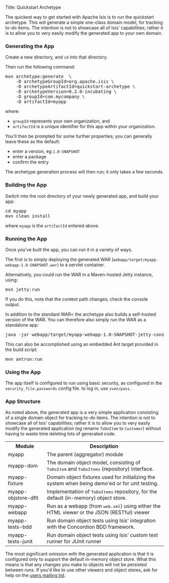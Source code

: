 Title: Quickstart Archetype

The quickest way to get started with Apache Isis is to run the quickstart archetype.  This will generate a simple one-class domain model, for tracking to-do items.  The intention is not to showcase all of Isis' capabilities; rather it is to allow you to very easily modify the generated app to your own domain.

### Generating the App

Create a new directory, and `cd` into that directory.

Then run the following command:

<pre>
mvn archetype:generate  \
    -D archetypeGroupId=org.apache.isis \
    -D archetypeArtifactId=quickstart-archetype \
    -D archetypeVersion=0.2.0-incubating \
    -D groupId=com.mycompany \
    -D artifactId=myapp
</pre>
where:

- `groupId` represents your own organization, and
- `artifactId` is a unique identifier for this app within your organization.

You'll then be prompted for some further properties; you can generally leave these as the default:

- enter a version, eg `1.0-SNAPSHOT`
- enter a package
- confirm the entry

The archetype generation process will then run; it only takes a few seconds.

### Building the App

Switch into the root directory of your newly generated app, and build your app:

<pre>
cd myapp
mvn clean install
</pre>

where `myapp` is the `artifactId` entered above.

### Running the App

Once you've built the app, you can run it in a variety of ways.

The first is to simply deploying the generated WAR (`webapp/target/myapp-webapp-1.0-SNAPSHOT.war`) to a servlet container.

Alternatively, you could run the WAR in a Maven-hosted Jetty instance, using:

<pre>
mvn jetty:run
</pre>

If you do this, note that the context path changes; check the console output.

In addition to the standard WAR< the archetype also builds a self-hosted version of the WAR.  You can therefore also simply run the WAR as a standalone app:

<pre>
java -jar webapp/target/myapp-webapp-1.0-SNAPSHOT-jetty-console.war
</pre>

This can also be accomplished using an embedded Ant target provided in the build script:

<pre>
mvn antrun:run
</pre>

### Using the App

The app itself is configured to run using basic security, as configured in the `security_file.passwords` config file.  to log in, use `sven/pass`.

### App Structure

As noted above, the generated app is a very simple application consisting of a single domain object for tracking to-do items. The intention is not to showcase all of Isis' capabilities; rather it is to allow you to very easily modify the generated application (eg rename `ToDoItem` to `Customer`) without having to waste time deleting lots of generated code.

<table>
<tr><th>Module</th><th>Description</th></tr>
<tr><td>myapp</td><td>The parent (aggregator) module</td></tr>
<tr><td>myapp-dom</td><td>The domain object model, consisting of <tt>ToDoItem</tt> and <tt>ToDoItems</tt> (repository) interface.</td></tr>
<tr><td>myapp-fixture</td><td>Domain object fixtures used for initializing the system when being demo'ed or for unit testing.</td></tr>
<tr><td>myapp-objstore-dflt</td><td>Implementation of <tt>ToDoItems</tt> repository, for the default (in-memory) object store.</td></tr>
<tr><td>myapp-webapp	</td><td>Run as a webapp (from <tt>web.xml</tt>) using either the HTML viewer or the JSON (RESTful) viewer</td></tr>
<tr><td>myapp-tests-bdd</td><td>Run domain object tests using Isis' integration with the Concordion BDD framework.</td></tr>
<tr><td>myapp-tests-junit</td><td>Run domain object tests using Isis' custom test runner for JUnit runner</td></tr>
</table>

The most significant omission with the generated application is that it is configured only to support the default in-memory object store. What this means is that any changes you make to objects will not be persisted between runs. If you'd like to use other viewers and object stores, ask for help on the [users mailing list](../support.html).